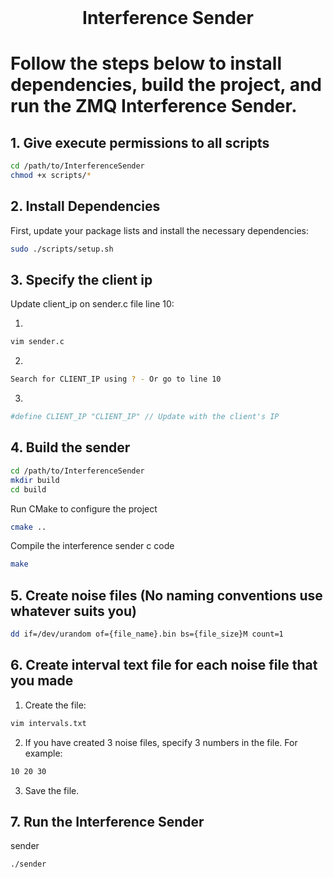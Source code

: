 <!-- PROJECT LOGO -->
<br />
<p align="center">
  <h1 align="center">Interference Sender</h3>
</p>

# Follow the steps below to install dependencies, build the project, and run the ZMQ Interference Sender.

## 1. Give execute permissions to all scripts
```sh
cd /path/to/InterferenceSender
chmod +x scripts/*
```

## 2. Install Dependencies

First, update your package lists and install the necessary dependencies:

```sh
sudo ./scripts/setup.sh
```

## 3. Specify the client ip

Update client_ip on sender.c file line 10:

1. 
```sh
vim sender.c
```
2.
```sh
Search for CLIENT_IP using ? - Or go to line 10
```
3.
```sh
#define CLIENT_IP "CLIENT_IP" // Update with the client's IP
```

## 4. Build the sender
```sh
cd /path/to/InterferenceSender
mkdir build
cd build
```
Run CMake to configure the project
```sh
cmake ..
```
Compile the interference sender c code
```sh
make
```

## 5. Create noise files (No naming conventions use whatever suits you)

```sh
dd if=/dev/urandom of={file_name}.bin bs={file_size}M count=1
```

## 6. Create interval text file for each noise file that you made
1. Create the file:
```sh
vim intervals.txt
```

2. If you have created 3 noise files, specify 3 numbers in the file. For example:
```sh
10 20 30
```

3. Save the file.

## 7. Run the Interference Sender

sender
```sh
./sender
```
